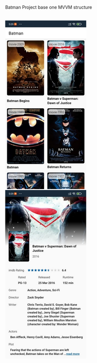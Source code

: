 Batman Project base one MVVM structure<br/><br/><br/>
![Page 1](/screenshots/page1.jpg )
![Page 2](/screenshots/page2.jpg )
